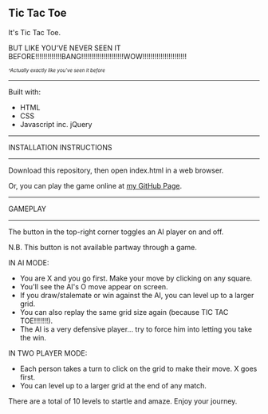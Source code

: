 
## Tic Tac Toe

It's Tic Tac Toe.

BUT LIKE YOU'VE NEVER SEEN IT BEFORE!!!!!!!!!!!!!BANG!!!!!!!!!!!!!!!!!!!!!WOW!!!!!!!!!!!!!!!!!!!!!!



<sub><sup>*^Actually exactly like you've seen it before*</sup></sub>



*************************************

Built with:
- HTML
- CSS
- Javascript inc. jQuery


*************************************
INSTALLATION INSTRUCTIONS
*************************************

Download this repository, then open index.html in a web browser.

Or, you can play the game online at [my GitHub Page](https://madeleinemila.github.io/tictactoe/).


*************************************
GAMEPLAY
*************************************

The button in the top-right corner toggles an AI player on and off.

N.B. This button is not available partway through a game.

IN AI MODE:
- You are X and you go first. Make your move by clicking on any square.
- You'll see the AI's O move appear on screen.
- If you draw/stalemate or win against the AI, you can level up to a larger grid.
- You can also replay the same grid size again (because TIC TAC TOE!!!!!!!).
- The AI is a very defensive player... try to force him into letting you take the win.

IN TWO PLAYER MODE:
- Each person takes a turn to click on the grid to make their move. X goes first.
- You can level up to a larger grid at the end of any match.

There are a total of 10 levels to startle and amaze.
Enjoy your journey.
